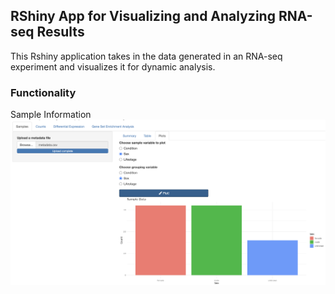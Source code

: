 ## RShiny App for Visualizing and Analyzing RNA-seq Results

This Rshiny application takes in the data generated in an RNA-seq experiment and visualizes it for dynamic analysis. 

### Functionality

Sample Information
![Alt text](Images/metadata.png)
